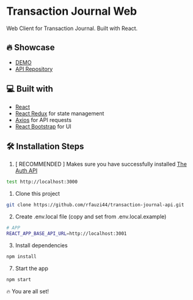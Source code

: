 # Transaction Journal Web

Web Client for Transaction Journal. Built with React.

## 🔥 Showcase

- [DEMO](https://theauth-web.vercel.app)
- [API Repository](https://github.com/rfauzi44/transaction-journal-api)

## 💻 Built with

- [React](https://github.com/facebook/react)
- [React Redux](https://github.com/reduxjs/react-redux) for state management
- [Axios](https://github.com/axios/axios) for API requests
- [React Bootstrap](https://github.com/react-bootstrap/) for UI



## 🛠️ Installation Steps

1. [ RECOMMENDED ] Makes sure you have successfully installed [The Auth API](https://github.com/rfauzi44/transaction-journal-api)

```bash
test http://localhost:3000
```

1. Clone this project

```bash
git clone https://github.com/rfauzi44/transaction-journal-api.git
```

2. Create .env.local file (copy and set from .env.local.example)

```bash
# APP
REACT_APP_BASE_API_URL=http://localhost:3001
```

3. Install dependencies

```bash
npm install
```

7. Start the app

```bash
npm start
```

🔥 You are all set!